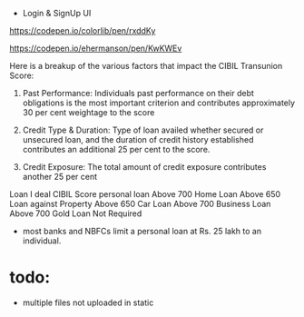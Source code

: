 - Login & SignUp UI

https://codepen.io/colorlib/pen/rxddKy

https://codepen.io/ehermanson/pen/KwKWEv

Here is a breakup of the various factors that impact the CIBIL Transunion Score:

1. Past Performance: Individuals past performance on their debt obligations is the most important criterion and contributes approximately 30 per cent weightage to the score

2. Credit Type & Duration: Type of loan availed whether secured or unsecured loan, and the duration of credit history established contributes an additional 25 per cent to the score.

3. Credit Exposure: The total amount of credit exposure contributes another 25 per cent

Loan	            I   deal CIBIL Score
personal loan	        Above 700
Home Loan	            Above 650
Loan against Property	Above 650
Car Loan	            Above 700
Business Loan	        Above 700
Gold Loan	            Not Required

- most banks and NBFCs limit a personal loan at Rs. 25 lakh to an individual.

# todo:

- multiple files not uploaded in static